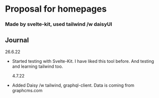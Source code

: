 # Proposal for homepages

### Made by svelte-kit, used tailwind /w daisyUI

## Journal

26.6.22

- Started testing with Svelte-Kit. I have liked this tool before. And
  testing and learning tailwind too.

  4.7.22

- Added Daisy /w tailwind, graphql-client. Data is coming from
  graphcms.com
